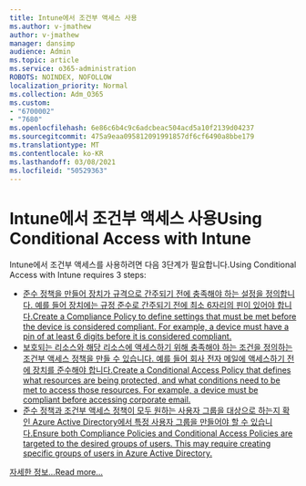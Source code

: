 ```yaml
---
title: Intune에서 조건부 액세스 사용
ms.author: v-jmathew
author: v-jmathew
manager: dansimp
audience: Admin
ms.topic: article
ms.service: o365-administration
ROBOTS: NOINDEX, NOFOLLOW
localization_priority: Normal
ms.collection: Adm_O365
ms.custom:
- "6700002"
- "7680"
ms.openlocfilehash: 6e86c6b4c9c6adcbeac504acd5a10f2139d04237
ms.sourcegitcommit: 475a9eaa095812091991857df6cf6490a8bbe179
ms.translationtype: MT
ms.contentlocale: ko-KR
ms.lasthandoff: 03/08/2021
ms.locfileid: "50529363"
---
```

# <a name="using-conditional-access-with-intune"></a><span data-ttu-id="5ed92-102">Intune에서 조건부 액세스 사용</span><span class="sxs-lookup"><span data-stu-id="5ed92-102">Using Conditional Access with Intune</span></span>

<span data-ttu-id="5ed92-103">Intune에서 조건부 액세스를 사용하려면 다음 3단계가 필요합니다.</span><span class="sxs-lookup"><span data-stu-id="5ed92-103">Using Conditional Access with Intune requires 3 steps:</span></span>

- [<span data-ttu-id="5ed92-104">준수 정책을 만들어 장치가 규격으로 간주되기 전에 충족해야 하는 설정을 정의합니다. 예를 들어 장치에는 규정 준수로 간주되기 전에 최소 6자리의 핀이 있어야 합니다.</span><span class="sxs-lookup"><span data-stu-id="5ed92-104">Create a Compliance Policy to define settings that must be met before the device is considered compliant. For example, a device must have a pin of at least 6 digits before it is considered compliant.</span></span>](https://docs.microsoft.com/mem/intune/protect/create-compliance-policy)
- [<span data-ttu-id="5ed92-105">보호되는 리소스와 해당 리소스에 액세스하기 위해 충족해야 하는 조건을 정의하는 조건부 액세스 정책을 만들 수 있습니다. 예를 들어 회사 전자 메일에 액세스하기 전에 장치를 준수해야 합니다.</span><span class="sxs-lookup"><span data-stu-id="5ed92-105">Create a Conditional Access Policy that defines what resources are being protected, and what conditions need to be met to access those resources. For example, a device must be compliant before accessing corporate email.</span></span>](https://docs.microsoft.com/mem/intune/protect/tutorial-protect-email-on-unmanaged-devices#create-conditional-access-policies)
- [<span data-ttu-id="5ed92-106">준수 정책과 조건부 액세스 정책이 모두 원하는 사용자 그룹을 대상으로 하는지 확인 Azure Active Directory에서 특정 사용자 그룹을 만들어야 할 수 있습니다.</span><span class="sxs-lookup"><span data-stu-id="5ed92-106">Ensure both Compliance Policies and Conditional Access Policies are targeted to the desired groups of users. This may require creating specific groups of users in Azure Active Directory.</span></span>](https://docs.microsoft.com/troubleshoot/mem/intune/troubleshoot-conditional-access)

[<span data-ttu-id="5ed92-107">자세한 정보...</span><span class="sxs-lookup"><span data-stu-id="5ed92-107">Read more...</span></span>](https://docs.microsoft.com/mem/intune/protect/device-compliance-get-started)

